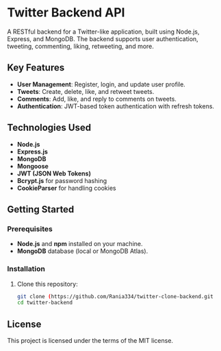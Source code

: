 # Twitter Backend API

A RESTful backend for a Twitter-like application, built using Node.js, Express, and MongoDB. The backend supports user authentication, tweeting, commenting, liking, retweeting, and more.

## Key Features

- **User Management**: Register, login, and update user profile.
- **Tweets**: Create, delete, like, and retweet tweets.
- **Comments**: Add, like, and reply to comments on tweets.
- **Authentication**: JWT-based token authentication with refresh tokens.
  
## Technologies Used

- **Node.js**
- **Express.js**
- **MongoDB**
- **Mongoose**
- **JWT (JSON Web Tokens)**
- **Bcrypt.js** for password hashing
- **CookieParser** for handling cookies

## Getting Started

### Prerequisites

- **Node.js** and **npm** installed on your machine.
- **MongoDB** database (local or MongoDB Atlas).

### Installation

1. Clone this repository:
   ```bash
   git clone (https://github.com/Rania334/twitter-clone-backend.git
   cd twitter-backend
   
## License

This project is licensed under the terms of the MIT license.
